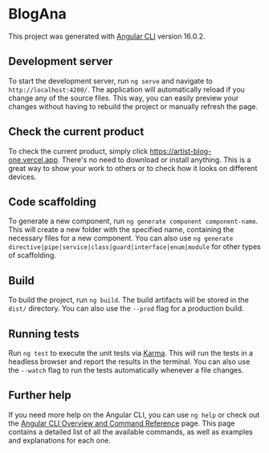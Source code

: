 # BlogAna

This project was generated with [Angular CLI](<https://github.com/angular/angular-cli>) version 16.0.2.

## Development server

To start the development server, run `ng serve` and navigate to `http://localhost:4200/`. The application will automatically reload if you change any of the source files. This way, you can easily preview your changes without having to rebuild the project or manually refresh the page.

## Check the current product

To check the current product, simply click [<https://artist-blog-one.vercel.app>](<https://artist-blog-one.vercel.app/>). There's no need to download or install anything. This is a great way to show your work to others or to check how it looks on different devices.

## Code scaffolding

To generate a new component, run `ng generate component component-name`. This will create a new folder with the specified name, containing the necessary files for a new component. You can also use `ng generate directive|pipe|service|class|guard|interface|enum|module` for other types of scaffolding.

## Build

To build the project, run `ng build`. The build artifacts will be stored in the `dist/` directory. You can also use the `--prod` flag for a production build.

## Running tests

Run `ng test` to execute the unit tests via [Karma](<https://karma-runner.github.io/>). This will run the tests in a headless browser and report the results in the terminal. You can also use the `--watch` flag to run the tests automatically whenever a file changes.

## Further help

If you need more help on the Angular CLI, you can use `ng help` or check out the [Angular CLI Overview and Command Reference](<https://angular.io/cli>) page. This page contains a detailed list of all the available commands, as well as examples and explanations for each one.
